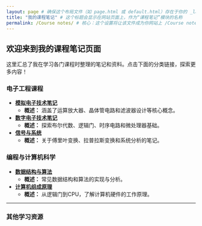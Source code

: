 ```yaml
---
layout: page # 确保这个布局文件（如 page.html 或 default.html）存在于你的 _layouts 文件夹中
title: "我的课程笔记" # 这个标题会显示在网站页面上，作为“课程笔记”模块的名称
permalink: /Course notes/ # 核心：这个设置将让该文件成为你网站上 /Course notes/ 路径的入口页面
---
```


## 欢迎来到我的课程笔记页面

这里汇总了我在学习各门课程时整理的笔记和资料。点击下面的分类链接，探索更多内容！

### 电子工程课程

* [**模拟电子技术笔记**](/Course%20notes/Analog-Electronics/)
    * **概述：** 涵盖了运算放大器、晶体管电路和滤波器设计等核心概念。
* [**数字电子技术笔记**](/Course%20notes/Digital-Electronics/)
    * **概述：** 探索布尔代数、逻辑门、时序电路和微处理器基础。
* [**信号与系统**](/Course%20notes/Signals-and-Systems/)
    * **概述：** 关于傅里叶变换、拉普拉斯变换和系统分析的笔记。

### 编程与计算机科学

* [**数据结构与算法**](/Course%20notes/Data-Structures-Algorithms/)
    * **概述：** 常见数据结构和算法的实现与分析。
* [**计算机组成原理**](/Course%20notes/Computer-Organization/)
    * **概述：** 从逻辑门到CPU，了解计算机硬件的工作原理。

---

### 其他学习资源
